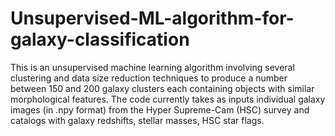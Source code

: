 # Unsupervised-ML-algorithm-for-galaxy-classification

This is an unsupervised machine learning algorithm involving several clustering and data size reduction techniques to produce a number between 150 and 200 galaxy clusters each containing objects with similar morphological features. The code currently takes as inputs individual galaxy images (in .npy format) from the Hyper Supreme-Cam (HSC) survey and catalogs with galaxy redshifts, stellar masses, HSC star flags.
